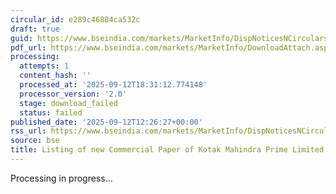 ```yaml
---
circular_id: e289c46884ca532c
draft: true
guid: https://www.bseindia.com/markets/MarketInfo/DispNoticesNCirculars.aspx?Noticeid={77158596-3A2F-42CB-9945-33D13F5720EE}&noticeno=20250912-84&dt=09/12/2025&icount=84&totcount=103&flag=0
pdf_url: https://www.bseindia.com/markets/MarketInfo/DownloadAttach.aspx?id=20250912-84&attachedId=
processing:
  attempts: 1
  content_hash: ''
  processed_at: '2025-09-12T18:31:12.774148'
  processor_version: '2.0'
  stage: download_failed
  status: failed
published_date: '2025-09-12T12:26:27+00:00'
rss_url: https://www.bseindia.com/markets/MarketInfo/DispNoticesNCirculars.aspx?Noticeid={77158596-3A2F-42CB-9945-33D13F5720EE}&noticeno=20250912-84&dt=09/12/2025&icount=84&totcount=103&flag=0
source: bse
title: Listing of new Commercial Paper of Kotak Mahindra Prime Limited
---
```


Processing in progress...